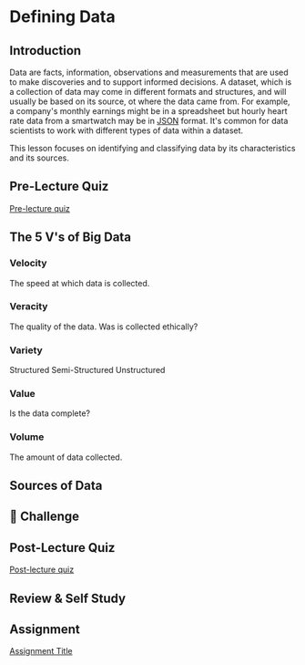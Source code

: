 # Defining Data

## Introduction
Data are facts, information, observations and measurements that are used to make discoveries and to support informed decisions. A dataset, which is a collection of data may come in different formats and structures, and will usually be based on its source, ot where the data came from. For example, a company's monthly earnings might be in a spreadsheet but hourly heart rate data from a smartwatch may be in [JSON](https://stackoverflow.com/a/383699) format. It's common for data scientists to work with different types of data within a dataset. 


This lesson focuses on identifying and classifying data by its characteristics and its sources.

## Pre-Lecture Quiz

[Pre-lecture quiz]()



## The 5 V's of Big Data 



### Velocity

The speed at which data is collected.

### Veracity

The quality of the data. Was is collected ethically?

### Variety

Structured
Semi-Structured 
Unstructured

### Value

Is the data complete?

### Volume

The amount of data collected.

## Sources of Data



## 🚀 Challenge


## Post-Lecture Quiz

[Post-lecture quiz]()

## Review & Self Study


## Assignment

[Assignment Title](assignment.md)
